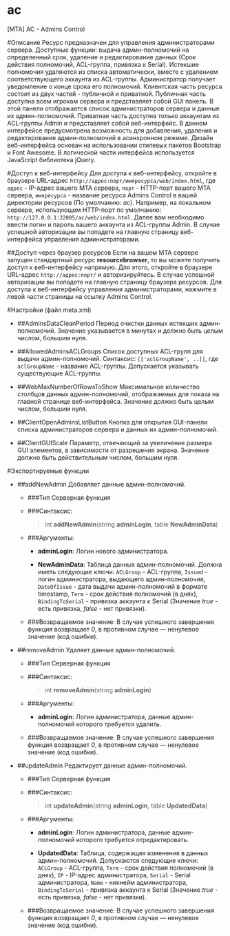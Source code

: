 # ac
[MTA] AC - Admins Control

#Описание
Ресурс предназначен для управления администраторами сервера. Доступные функции: выдача админ-полномочий на определенный срок,
удаление и редактирование данных (Срок действия полномочий, ACL-группа, привязка к Serial). Истекшие полномочия удаляются из списка
автоматически, вместе с удалением соответствующего аккаунта из ACL-группы. Администратор получает уведомление о конце срока его
полномочий. Клиентская часть ресурса состоит из двух частей - публичной и приватной. Публичная часть доступна всем игрокам сервера и
представляет собой GUI панель. В этой панели отображается список администраторов сервера и данные их админ-полномочий. Приватная часть
доступна только аккаунтам из ACL-группы Admin и представляет собой веб-интерфейс. В данном интерфейсе предусмотрена возможность для
добавления, удаления и редактирования админ-полномочий в асинхронном режиме. Дизайн веб-интерфейса основан на использовании стилевых
пакетов Bootstrap и Font Awesome. В логической части интерфейса используется JavaScript библиотека jQuery.

#Доступ к веб-интерфейсу
Для доступа к веб-интерфейсу, откройте в браузере URL-адрес `http://адрес:порт/имяресурса/web/index.html`, где `адрес` - IP-адрес вашего
MTA сервера, `порт` - HTTP-порт вашего MTA сервера, `имяресурса` - название ресурса Admins Control в вашей директории ресурсов (По
умолчанию: *ac*). Например, на локальном сервере, использующем HTTP-порт по умолчанию: ` http://127.0.0.1:22005/ac/web/index.html`.
Далее вам необходимо ввести логин и пароль вашего аккаунта из ACL-группы Admin. В случае успешной авторизации вы попадете на главную
страницу веб-интерфейса управления администраторами.

##Доступ через браузер ресурсов
Если на вашем MTA сервере запущен стандартный ресурс **resourcebrowser**, то вы можете получить доступ к веб-интерфейсу напрямую.
Для этого, откройте в браузере URL-адрес `http://адрес:порт/` и авторизируйтесь. В случае успешной авторизации вы попадете на главную
страницу браузера ресурсов. Для доступа к веб-интерфейсу управления администраторами, нажмите в левой части страницы на ссылку
Admins Control.

#Настройки (файл meta.xml)

* ##AdminsDataCleanPeriod
  Период очистки данных истекших админ-полномочий. Значение указывается в минутах и должно быть целым числом, большим нуля.
  
* ##AllowedAdminsACLGroups
  Список доступных ACL-групп для выдачи админ-полномочий. Синтаксис: `[['aclGroupName', ..]]`, где `aclGroupName` - название ACL-группы.
  Допускается указывать существующие ACL-группы.
  
* ##WebMaxNumberOfRowsToShow
  Максимальное количество столбцов данных админ-полномочий, отображаемых для показа на главной странице веб-интерфейса. Значение
  должно быть целым числом, большим нуля.
  
* ##ClientOpenAdminsListButton
  Кнопка для открытия GUI-панели списка администраторов сервера и данных их админ-полномочий.
  
* ##ClientGUIScale
  Параметр, отвечающий за увеличение размера GUI элементов, в зависимости от разрешения экрана. Значение должно быть действительным
  числом, большим нуля.

#Экспортируемые функции
* ##addNewAdmin
  Добавляет данные админ-полномочий.

  * ###Тип
    Серверная функция

  * ###Синтаксис:
    >int **addNewAdmin**(string **adminLogin**, table **NewAdminData**)

  * ###Аргументы:
    * **adminLogin**:
    Логин нового администратора.
      
    * **NewAdminData**:
    Таблица данных админ-полномочий. Должна иметь следующие ключи: `ACLGroup` - ACL-группа, `Issued` - логин
    администратора, выдающего админ-полномочия, `DateOfIssue` - дата выдачи админ-полномочий в формате timestamp, `Term` - срок
    действия полномочий (в днях), `BindingToSerial` - привязка аккаунта к Serial (Значение *true* - есть привязка, *false* - нет
    привязки).

  * ###Возвращаемое значение:
    В случае успешного завершения функция возвращает *0*, в противном случае — ненулевое значение (код ошибки).
    
* ##removeAdmin
  Удаляет данные админ-полномочий.

  * ###Тип
    Серверная функция

  * ###Синтаксис:
    >int **removeAdmin**(string **adminLogin**)

  * ###Аргументы:
    * **adminLogin**:
    Логин администратора, данные админ-полномочий которого требуется удалить.

  * ###Возвращаемое значение:
    В случае успешного завершения функция возвращает *0*, в противном случае — ненулевое значение (код ошибки).
    
* ##updateAdmin
  Редактирует данные админ-полномочий.

  * ###Тип
    Серверная функция

  * ###Синтаксис:
    >int **updateAdmin**(string **adminLogin**, table **UpdatedData**)

  * ###Аргументы:
    * **adminLogin**:
    Логин администратора, данные админ-полномочий которого требуется отредактировать.
    
    * **UpdatedData**:
    Таблица, содержащяя изменения в данных админ-полномочий. Допускаются следующие ключи: `ACLGroup` - ACL-группа, `Term` - срок
    действия полномочий (в днях), `IP` - IP-адрес администратора, `Serial` - Serial администратора, `Name` - никнейм администратора,
    `BindingToSerial` - привязка аккаунта к Serial (Значение *true* - есть привязка, *false* - нет привязки).

  * ###Возвращаемое значение:
    В случае успешного завершения функция возвращает *0*, в противном случае — ненулевое значение (код ошибки).
